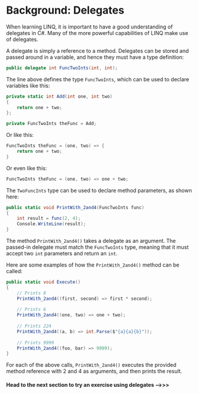 # Background: Delegates

When learning LINQ, it is important to have a good understanding of delegates in C#. Many of the more powerful capabilities of LINQ make use of delegates.

A delegate is simply a reference to a method. Delegates can be stored and passed around in a variable, and hence they must have a type definition:


```C#
public delegate int FuncTwoInts(int, int);
```

The line above defines the type `FuncTwoInts`, which can be used to declare variables like this:

```C#
private static int Add(int one, int two)
{
	return one + two;
};

private FuncTwoInts theFunc = Add;
```

Or like this:

```C#
FuncTwoInts theFunc = (one, two) => {
    return one + two;
}
```

Or even like this:

```C#
FuncTwoInts theFunc = (one, two) => one + two;
```

The `TwoFuncInts` type can be used to declare method parameters, as shown here:

```C#
public static void PrintWith_2and4(FuncTwoInts func)
{
    int result = func(2, 4);
    Console.WriteLine(result);
}
```

The method `PrintWith_2and4()` takes a delegate as an argument. The passed-in delegate must match the `FuncTwoInts` type, meaning that it must accept two `int` parameters and return an `int`. 

Here are some examples of how the `PrintWith_2and4()` method can be called:

```C#
public static void Execute()
{
    // Prints 8
    PrintWith_2and4((first, second) => first * second);
    
    // Prints 6
    PrintWith_2and4((one, two) => one + two);
    
    // Prints 224
    PrintWith_2and4((a, b) => int.Parse($"{a}{a}{b}"));
    
    // Prints 9999
    PrintWith_2and4((foo, bar) => 9999);
}
```


For each of the above calls, `PrintWith_2and4()` executes the provided method reference with 2 and 4 as arguments, and then prints the result.

#### Head to the next section to try an exercise using delegates -->>>

